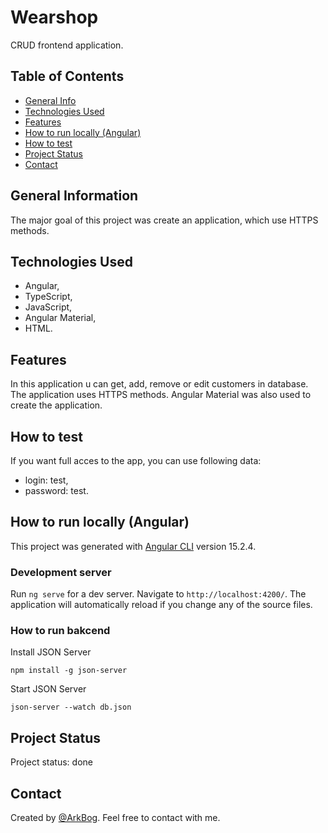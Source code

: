 # Wearshop
CRUD frontend application.


## Table of Contents
* [General Info](#general-information)
* [Technologies Used](#technologies-used)
* [Features](#features)
* [How to run locally (Angular)](#how-to-run-locally-(Angular))
* [How to test](#how-to-test)
* [Project Status](#project-status)
* [Contact](#contact)

## General Information
The major goal of this project was create an application, which use HTTPS methods.

## Technologies Used
- Angular,
- TypeScript,
- JavaScript,
- Angular Material,
- HTML.

## Features
In this application u can get, add, remove or edit customers in database. The application uses HTTPS methods. Angular Material was also used to create the application.

## How to test
If you want full acces to the app, you can use following data:
- login: test,
- password: test.

## How to run locally (Angular)

This project was generated with [Angular CLI](https://github.com/angular/angular-cli) version 15.2.4.

### Development server

Run `ng serve` for a dev server. Navigate to `http://localhost:4200/`. The application will automatically reload if you change any of the source files.

### How to run bakcend

Install JSON Server

```
npm install -g json-server
```

Start JSON Server

```
json-server --watch db.json
```


## Project Status
Project status: done

## Contact
Created by [@ArkBog](https://github.com/ArkBog). Feel free to contact with me.